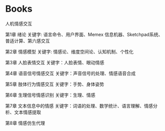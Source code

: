# Books

人机情感交互

第1章 绪论
关键字: 语言命令、用户界面、Memex 信息机器、Sketchpad系统、普适计算、第六感交互

第2章 情感模型
关键字: 情感论、维度空间论、认知机制、个性化

第3章 人脸表情交互
关键字：人脸表情、眼动情感

第4章 语音信号情感交互
关键字：声音信号的处理、情感语音合成

第5章 肢体行为情感交互
关键字：手势、身体姿势

第6章 生理信号情感识别
关键字：生理、情感

第7章 文本信息中的情感
关键字：词语的处理、数学统计、语言理解、情感分析、文本情感提取

第8章 情感仿生代理
